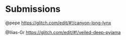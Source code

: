 # Submissions

@pepe https://glitch.com/edit/#!/canyon-long-lynx

@Ilias-Gr https://glitch.com/edit/#!/veiled-deep-pyjama
